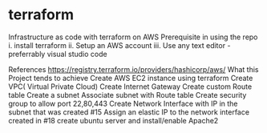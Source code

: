 # terraform
Infrastructure as code with terraform on AWS
Prerequisite in using the repo
i. install terraform
ii. Setup an AWS account
iii. Use any text editor - preferrably visual studio code

References 
https://registry.terraform.io/providers/hashicorp/aws/
What this Project tends to achieve
Create AWS EC2 instance using terraform
Create VPC( Virtual Private Cloud)
Create Internet Gateway
Create custom Route table
Create a subnet
Associate subnet with Route table
Create security group to allow port 22,80,443
Create Network Interface with IP in the subnet that was created #15
Assign an elastic IP to the network interface created in #18
create ubuntu server and install/enable Apache2
